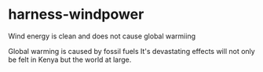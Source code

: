 # harness-windpower
Wind energy is clean and does not cause global warmiing

Global warming is caused by fossil fuels
It's devastating effects will not only be felt in Kenya but the world at large.
